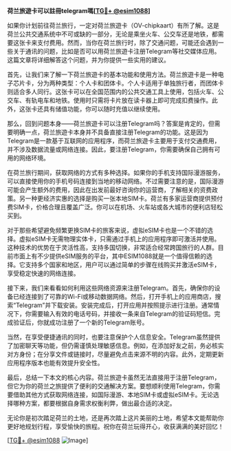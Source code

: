 **荷兰旅遊卡可以註冊telegram嗎[[TG💪+ @esim1088](https://t.me/s/esim1088)]**

如果你计划前往荷兰旅行，一定对荷兰旅遊卡（OV-chipkaart）有所了解。这是荷兰公共交通系统中不可或缺的一部分，无论是乘坐火车、公交车还是地铁，都需要这张卡来支付费用。然而，当你在荷兰旅行时，除了交通问题，可能还会遇到一些关于通讯的问题，比如是否可以用荷兰旅遊卡注册Telegram等社交媒体应用。这篇文章将详细解答这个问题，并为你提供一些实用的建议。

首先，让我们来了解一下荷兰旅遊卡的基本功能和使用方法。荷兰旅遊卡是一种电子芯片卡，分为两种类型：个人卡和团体卡。个人卡适用于单独旅行者，而团体卡则适合多人同行。这张卡可以在全国范围内的公共交通工具上使用，包括火车、公交车、有轨电车和地铁。使用时只需将卡片放在读卡器上即可完成扣费操作。此外，这张卡还具有储值功能，你可以随时充值以继续使用。

那么，回到问题本身——荷兰旅遊卡可以注册Telegram吗？答案是肯定的，但需要明确一点，荷兰旅遊卡本身并不具备直接注册Telegram的功能。这是因为Telegram是一款基于互联网的应用程序，而荷兰旅遊卡主要用于支付交通费用，并不涉及数据流量或网络连接。因此，要注册Telegram，你需要确保自己拥有可用的网络环境。

在荷兰旅行期间，获取网络的方式有多种选择。如果你的手机支持国际漫游服务，可以直接使用你的手机号码连接到当地的移动网络。不过需要注意的是，国际漫游可能会产生额外的费用，因此在出发前最好咨询你的运营商，了解相关的资费政策。另一种更经济实惠的选择是购买一张本地SIM卡。荷兰有多家运营商提供预付费SIM卡，价格合理且覆盖广泛。你可以在机场、火车站或各大城市的便利店轻松买到。

对于那些希望避免频繁更换SIM卡的旅客来说，虚拟eSIM卡也是一个不错的选择。虚拟eSIM卡无需物理实体卡，只需通过手机上的应用程序即可激活并使用。这种技术的优势在于灵活性高，支持多国切换，非常适合经常跨国旅行的人群。目前市面上有不少提供eSIM服务的平台，其中ESIM1088就是一个值得信赖的选择。它支持多个国家和地区，用户可以通过简单的步骤在线购买并激活eSIM卡，享受稳定快速的网络连接。

接下来，我们来看看如何利用这些网络资源来注册Telegram。首先，确保你的设备已经连接到了可靠的Wi-Fi或移动数据网络。然后，打开手机上的应用商店，搜索“Telegram”并下载安装。安装完成后，打开应用并按照提示进行注册。通常情况下，你需要输入有效的电话号码，并接收一条来自Telegram的验证码短信。完成验证后，你就成功注册了一个新的Telegram账号。

当然，在享受便捷通讯的同时，也要注意保护个人信息安全。Telegram虽然提供了加密聊天等功能，但仍需谨慎处理敏感信息。例如，在添加好友之前，务必核实对方身份；在分享文件或链接时，尽量避免点击来源不明的内容。此外，定期更新应用程序版本也能有效提升安全性。

最后，总结一下本文的核心内容。荷兰旅遊卡虽然无法直接用于注册Telegram，但它为你的荷兰之旅提供了便利的交通解决方案。要想顺利使用Telegram，你需要借助其他方式获取网络连接，如国际漫游、本地SIM卡或虚拟eSIM卡。无论选择哪种方案，都要根据自身需求权衡利弊，做出最合适的决定。

无论你是初次踏足荷兰的土地，还是再次踏上这片美丽的土地，希望本文能帮助你更好地规划行程，享受愉快的旅程。祝你在荷兰玩得开心，收获满满的美好回忆！

[[TG💪+ @esim1088](https://t.me/s/esim1088) ![Image](https://i.postimg.cc/4NQfJmqS/Snipaste-2025-05-13-00-14-12.png)]